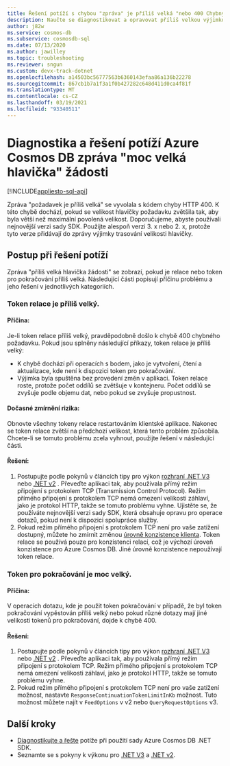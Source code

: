```yaml
---
title: Řešení potíží s chybou "zpráva" je příliš velká "nebo 400 Chybný požadavek v Azure Cosmos DB
description: Naučte se diagnostikovat a opravovat příliš velkou výjimku v hlavičce požadavku.
author: j82w
ms.service: cosmos-db
ms.subservice: cosmosdb-sql
ms.date: 07/13/2020
ms.author: jawilley
ms.topic: troubleshooting
ms.reviewer: sngun
ms.custom: devx-track-dotnet
ms.openlocfilehash: a14503bc56777563b6360143efaa86a136b22278
ms.sourcegitcommit: 867cb1b7a1f3a1f0b427282c648d411d0ca4f81f
ms.translationtype: MT
ms.contentlocale: cs-CZ
ms.lasthandoff: 03/19/2021
ms.locfileid: "93340511"
---
```

# <a name="diagnose-and-troubleshoot-azure-cosmos-db-request-header-too-large-message"></a>Diagnostika a řešení potíží Azure Cosmos DB zpráva "moc velká hlavička" žádosti
[!INCLUDE[appliesto-sql-api](includes/appliesto-sql-api.md)]

Zpráva "požadavek je příliš velká" se vyvolala s kódem chyby HTTP 400. K této chybě dochází, pokud se velikost hlavičky požadavku zvětšila tak, aby byla větší než maximální povolená velikost. Doporučujeme, abyste používali nejnovější verzi sady SDK. Použijte alespoň verzi 3. x nebo 2. x, protože tyto verze přidávají do zprávy výjimky trasování velikosti hlavičky.

## <a name="troubleshooting-steps"></a>Postup při řešení potíží
Zpráva "příliš velká hlavička žádosti" se zobrazí, pokud je relace nebo token pro pokračování příliš velká. Následující části popisují příčinu problému a jeho řešení v jednotlivých kategoriích.

### <a name="session-token-is-too-large"></a>Token relace je příliš velký.

#### <a name="cause"></a>Příčina:
Je-li token relace příliš velký, pravděpodobně došlo k chybě 400 chybného požadavku. Pokud jsou splněny následující příkazy, token relace je příliš velký:

* K chybě dochází při operacích s bodem, jako je vytvoření, čtení a aktualizace, kde není k dispozici token pro pokračování.
* Výjimka byla spuštěna bez provedení změn v aplikaci. Token relace roste, protože počet oddílů se zvětšuje v kontejneru. Počet oddílů se zvyšuje podle objemu dat, nebo pokud se zvyšuje propustnost.

#### <a name="temporary-mitigation"></a>Dočasné zmírnění rizika: 
Obnovte všechny tokeny relace restartováním klientské aplikace. Nakonec se token relace zvětší na předchozí velikost, která tento problém způsobila. Chcete-li se tomuto problému zcela vyhnout, použijte řešení v následující části.

#### <a name="solution"></a>Řešení:
1. Postupujte podle pokynů v článcích tipy pro výkon [rozhraní .NET V3](performance-tips-dotnet-sdk-v3-sql.md) nebo [.NET v2](performance-tips.md) . Převeďte aplikaci tak, aby používala přímý režim připojení s protokolem TCP (Transmission Control Protocol). Režim přímého připojení s protokolem TCP nemá omezení velikosti záhlaví, jako je protokol HTTP, takže se tomuto problému vyhne. Ujistěte se, že používáte nejnovější verzi sady SDK, která obsahuje opravu pro operace dotazů, pokud není k dispozici spolupráce služby.
1. Pokud režim přímého připojení s protokolem TCP není pro vaše zatížení dostupný, můžete ho zmírnit změnou [úrovně konzistence klienta](how-to-manage-consistency.md). Token relace se používá pouze pro konzistenci relací, což je výchozí úroveň konzistence pro Azure Cosmos DB. Jiné úrovně konzistence nepoužívají token relace.

### <a name="continuation-token-is-too-large"></a>Token pro pokračování je moc velký.

#### <a name="cause"></a>Příčina:
V operacích dotazu, kde je použit token pokračování v případě, že byl token pokračování vypěstován příliš velký nebo pokud různé dotazy mají jiné velikosti tokenů pro pokračování, dojde k chybě 400.
    
#### <a name="solution"></a>Řešení:
1. Postupujte podle pokynů v článcích tipy pro výkon [rozhraní .NET V3](performance-tips-dotnet-sdk-v3-sql.md) nebo [.NET v2](performance-tips.md) . Převeďte aplikaci tak, aby používala přímý režim připojení s protokolem TCP. Režim přímého připojení s protokolem TCP nemá omezení velikosti záhlaví, jako je protokol HTTP, takže se tomuto problému vyhne. 
1. Pokud režim přímého připojení s protokolem TCP není pro vaše zatížení možnost, nastavte `ResponseContinuationTokenLimitInKb` možnost. Tuto možnost můžete najít v `FeedOptions` v v2 nebo `QueryRequestOptions` v3.

## <a name="next-steps"></a>Další kroky
* [Diagnostikujte a řešte](troubleshoot-dot-net-sdk.md) potíže při použití sady Azure Cosmos DB .NET SDK.
* Seznamte se s pokyny k výkonu pro [.NET V3](performance-tips-dotnet-sdk-v3-sql.md) a [.NET v2](performance-tips.md).
